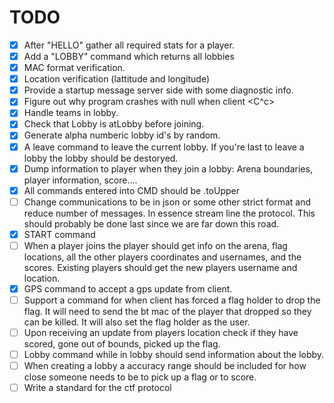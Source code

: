 TODO
====

- [X] After "HELLO" gather all required stats for a player. 
- [x] Add a "LOBBY" command which returns all lobbies
- [x] MAC format verification.
- [x] Location verification (lattitude and longitude)
- [x] Provide a startup message server side with some diagnostic info.
- [x] Figure out why program crashes with null when client <C^c>
- [x] Handle teams in lobby.
- [x] Check that Lobby is atLobby before joining. 
- [x] Generate alpha numberic lobby id's by random. 
- [x] A leave command to leave the current lobby. If you're last to leave a lobby the lobby should be destoryed. 
- [X] Dump information to player when they join a lobby: Arena boundaries, player information, score....
- [X] All commands entered into CMD should be .toUpper
- [ ] Change communications to be in json or some other strict format
  and reduce number of messages. In essence stream line the protocol.
This should probably be done last since we are far down this road. 
- [x] START command 
- [ ] When a player joins the player should get info on the arena, flag
  locations, all the other players coordinates and usernames, and the
scores. Existing players should get the new players username and
location. 
- [x] GPS command to accept a gps update from client.
- [ ] Support a command for when client has forced a flag holder to drop
  the flag. It will need to send the bt mac of the player that dropped
so they can be killed. It will also set the flag holder as the user. 
- [ ] Upon receiving an update from players location check if they have
  scored, gone out of bounds, picked up the flag. 
- [ ] Lobby command while in lobby should send information about the
  lobby. 
- [ ] When creating a lobby a accuracy range should be included for how
  close someone needs to be to pick up a flag or to score. 
- [ ] Write a standard for the ctf protocol
